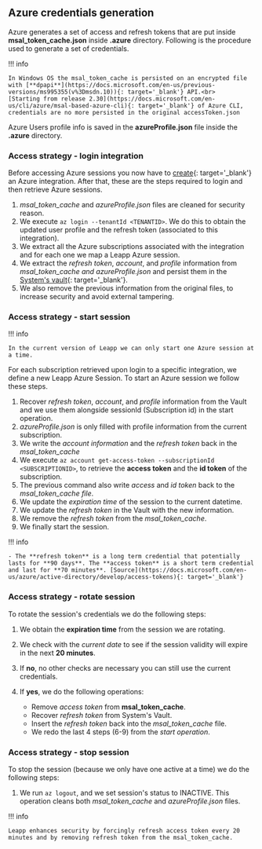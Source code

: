 ## Azure credentials generation

Azure generates a set of access and refresh tokens that are put inside **msal_token_cache.json** inside **.azure** directory. 
Following is the procedure used to generate a set of credentials.

!!! info
    
    In Windows OS the msal_token_cache is persisted on an encrypted file with [**dpapi**](https://docs.microsoft.com/en-us/previous-versions/ms995355(v%3Dmsdn.10)){: target='_blank'} API.<br>
    [Starting from release 2.30](https://docs.microsoft.com/en-us/cli/azure/msal-based-azure-cli){: target='_blank'} of Azure CLI, credentials are no more persisted in the original accessToken.json

Azure Users profile info is saved in the **azureProfile.json** file inside the **.azure** directory.

### Access strategy - login integration

Before accessing Azure sessions you now have to [create](../../configuring-integration/configure-azure-integration.md){: target='_blank'} an Azure integration.
After that, these are the steps required to login and then retrieve Azure sessions.

1. *msal_token_cache* and *azureProfile.json* files are cleaned for security reason.
2. We execute `az login --tenantId <TENANTID>`. We do this to obtain the updated user profile and the refresh token (associated to this integration).
3. We extract all the Azure subscriptions associated with the integration and for each one we map a Leapp Azure session.
4. We extract the *refresh token*, *account*, and *profile* information from *msal_token_cache and azureProfile.json* and persist them in the [System's vault](../system-vault.md){: target='_blank'}.
5. We also remove the previous information from the original files, to increase security and avoid external tampering.

### Access strategy - start session

!!! info

    In the current version of Leapp we can only start one Azure session at a time.

For each subscription retrieved upon login to a specific integration, we define a new Leapp Azure Session.
To start an Azure session we follow these steps.

1. Recover *refresh token*, *account*, and *profile* information from the Vault and we use them alongside sessionId (Subscription id) in the start operation.
2. *azureProfile.json* is only filled with profile information from the current subscription.
3. We write the *account information* and the *refresh token* back in the *msal_token_cache*
4. We execute `az account get-access-token --subscriptionId <SUBSCRIPTIONID>`, to retrieve the **access token** and the **id token** of the subscription.
5. The previous command also write *access* and *id token* back to the *msal_token_cache file*.
6. We update the *expiration time* of the session to the current datetime.
7. We update the *refresh token* in the Vault with the new information.
8. We remove the *refresh token* from the *msal_token_cache*.
9. We finally start the session.

!!! info

    - The **refresh token** is a long term credential that potentially lasts for **90 days**. The **access token** is a short term credential and last for **70 minutes**. [Source](https://docs.microsoft.com/en-us/azure/active-directory/develop/access-tokens){: target='_blank'}

### Access strategy - rotate session

To rotate the session's credentials we do the following steps:

1. We obtain the **expiration time** from the session we are rotating.
2. We check with the *current date* to see if the session validity will expire in the next **20 minutes**.
3. If **no**, no other checks are necessary you can still use the current credentials.
4. If **yes**, we do the following operations:


    - Remove *access token* from **msal_token_cache**.
    - Recover *refresh token* from System's Vault.
    - Insert the *refresh token* back into the *msal_token_cache* file.
    - We redo the last 4 steps (6-9) from the *start operation*.

### Access strategy - stop session

To stop the session (because we only have one active at a time) we do the following steps:

1. We run `az logout`, and we set session's status to INACTIVE. This operation cleans both *msal_token_cache* and *azureProfile.json* files.
  
!!! info

    Leapp enhances security by forcingly refresh access token every 20 minutes and by removing refresh token from the msal_token_cache.
